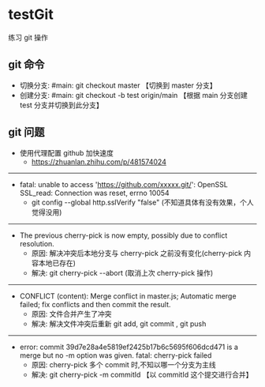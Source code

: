 # testGit

练习 git 操作

## git 命令

- 切换分支: #main: git checkout master 【切换到 master 分支】
- 创建分支: #main: git checkout -b test origin/main 【根据 main 分支创建 test 分支并切换到此分支】

## git 问题

- 使用代理配置 github 加快速度
  - https://zhuanlan.zhihu.com/p/481574024

---

- fatal: unable to access 'https://github.com/xxxxx.git/': OpenSSL SSL_read: Connection was reset, errno 10054
  - git config --global http.sslVerify "false" (不知道具体有没有效果，个人觉得没用)

---

- The previous cherry-pick is now empty, possibly due to conflict resolution.
  - 原因: 解决冲突后本地分支与 cherry-pick 之前没有变化(cherry-pick 内容本地已存在)
  - 解决: git cherry-pick --abort (取消上次 cherry-pick 操作)

---

- CONFLICT (content): Merge conflict in master.js; Automatic merge failed; fix conflicts and then commit the result.
  - 原因: 文件合并产生了冲突
  - 解决: 解决文件冲突后重新 git add, git commit , git push

---

- error: commit 39d7e28a4e5819ef2425b17b6c5695f606dcd471 is a merge but no -m option was given. fatal: cherry-pick failed
  - 原因: cherry-pick 多个 commit 时,不知以哪一个分支为主线
  - 解决: git cherry-pick -m commitId 【以 commitId 这个提交进行合并】
